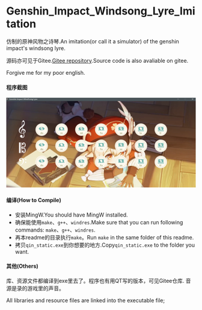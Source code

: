 # Genshin_Impact_Windsong_Lyre_Imitation


仿制的原神风物之诗琴.An imitation(or call it a simulator) of the genshin impact's windsong lyre.

源码亦可见于Gitee.[Gitee repository](https://gitee.com/aal_izz_well/fangzhi_fengwuzhishiqin).Source code is also avaliable on gitee.

Forgive me for my poor english.

#### 程序截图

![img](jietu.png)

#### 编译(How to Compile)

- 安装MingW.You should have MingW installed.
- 确保能使用`make`、`g++`、`windres`.Make sure that you can run following commands: `make`、`g++`、`windres`.
- 再本readme的目录执行`make`。Run `make` in the same folder of this readme.
- 拷贝`qin_static.exe`到你想要的地方.Copy`qin_static.exe` to the folder you want.

#### 其他(Others)

库、资源文件都编译到exe里去了。程序也有用QT写的版本，可见Gitee仓库.
音源是录的游戏里的声音。

All libraries and resource files are linked into the executable file;
